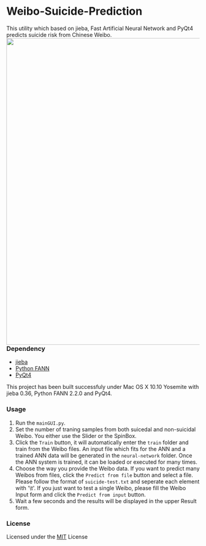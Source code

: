 # Weibo-Suicide-Prediction
This utility which based on jieba, Fast Artificial Neural Network and PyQt4 predicts suicide risk from Chinese Weibo.
<img src="https://raw.githubusercontent.com/LemonChiu/Weibo-Suicide-Prediction/master/screenshots/predict-file.jpg" align="left" width="800">

### Dependency 
+ [jieba](https://github.com/fxsjy/jieba)
+ [Python FANN](https://github.com/FutureLinkCorporation/fann2)
+ [PyQt4](http://www.riverbankcomputing.co.uk/software/pyqt/download/)

This project has been built successfuly under Mac OS X 10.10 Yosemite with jieba 0.36, Python FANN 2.2.0 and PyQt4.

### Usage
1. Run the `mainGUI.py`.
2. Set the number of traning samples from both suicedal and non-suicidal Weibo. You either use the Slider or the SpinBox.
3. Click the `Train` button, it will automatically enter the `train` folder and train from the Weibo files. An input file which fits for the ANN and a trained ANN data will be generated in the `neural-network` folder. Once the ANN system is trained, it can be loaded or executed for many times.
4. Choose the way you provide the Weibo data. If you want to predict many Weibos from files, click the `Predict from file` button and select a file. Please follow the format of `suicide-test.txt` and seperate each element with '\t'. If you just want to test a single Weibo, please fill the Weibo Input form and click the `Predict from input` button.
5. Wait a few seconds and the results will be displayed in the upper Result form.

### License
Licensed under the [MIT](https://github.com/LemonChiu/Weibo-Suicde-Prediction/blob/master/LICENSE) License